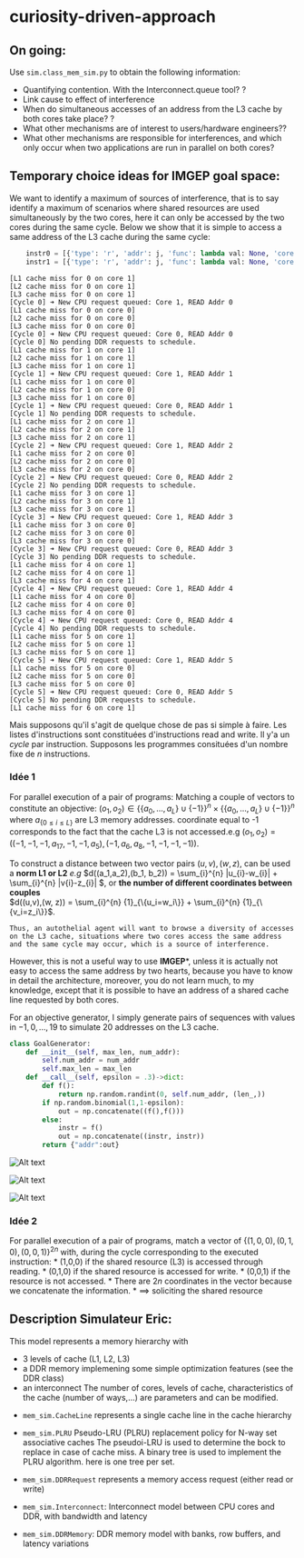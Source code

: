 # curiosity-driven-approach

## On going:
Use `sim.class_mem_sim.py` to obtain the following information:
* Quantifying contention. With the Interconnect.queue tool? ? 
* Link cause to effect of interference
* When do simultaneous accesses of an address from the L3 cache by both cores take place? ? 
* What other mechanisms are of interest to users/hardware engineers??
* What other mechanisms are responsible for interferences, and which only occur when two applications are run in parallel on both cores?
## Temporary choice ideas for IMGEP goal space: 
We want to identify a maximum of sources of interference, that is to say identify a maximum of scenarios where shared resources are used simultaneously by the two cores, here it can only be accessed by the two cores during the same cycle.
Below we show that it is simple to access a same address of the L3 cache during the same cycle:

```python
    instr0 = [{'type': 'r', 'addr': j, 'func': lambda val: None, 'core': 0} for j in range(20)]
    instr1 = [{'type': 'r', 'addr': j, 'func': lambda val: None, 'core': 1} for j in range(20)]
```
```
[L1 cache miss for 0 on core 1]
[L2 cache miss for 0 on core 1]
[L3 cache miss for 0 on core 1]
[Cycle 0] ➜ New CPU request queued: Core 1, READ Addr 0
[L1 cache miss for 0 on core 0]
[L2 cache miss for 0 on core 0]
[L3 cache miss for 0 on core 0]
[Cycle 0] ➜ New CPU request queued: Core 0, READ Addr 0
[Cycle 0] No pending DDR requests to schedule.
[L1 cache miss for 1 on core 1]
[L2 cache miss for 1 on core 1]
[L3 cache miss for 1 on core 1]
[Cycle 1] ➜ New CPU request queued: Core 1, READ Addr 1
[L1 cache miss for 1 on core 0]
[L2 cache miss for 1 on core 0]
[L3 cache miss for 1 on core 0]
[Cycle 1] ➜ New CPU request queued: Core 0, READ Addr 1
[Cycle 1] No pending DDR requests to schedule.
[L1 cache miss for 2 on core 1]
[L2 cache miss for 2 on core 1]
[L3 cache miss for 2 on core 1]
[Cycle 2] ➜ New CPU request queued: Core 1, READ Addr 2
[L1 cache miss for 2 on core 0]
[L2 cache miss for 2 on core 0]
[L3 cache miss for 2 on core 0]
[Cycle 2] ➜ New CPU request queued: Core 0, READ Addr 2
[Cycle 2] No pending DDR requests to schedule.
[L1 cache miss for 3 on core 1]
[L2 cache miss for 3 on core 1]
[L3 cache miss for 3 on core 1]
[Cycle 3] ➜ New CPU request queued: Core 1, READ Addr 3
[L1 cache miss for 3 on core 0]
[L2 cache miss for 3 on core 0]
[L3 cache miss for 3 on core 0]
[Cycle 3] ➜ New CPU request queued: Core 0, READ Addr 3
[Cycle 3] No pending DDR requests to schedule.
[L1 cache miss for 4 on core 1]
[L2 cache miss for 4 on core 1]
[L3 cache miss for 4 on core 1]
[Cycle 4] ➜ New CPU request queued: Core 1, READ Addr 4
[L1 cache miss for 4 on core 0]
[L2 cache miss for 4 on core 0]
[L3 cache miss for 4 on core 0]
[Cycle 4] ➜ New CPU request queued: Core 0, READ Addr 4
[Cycle 4] No pending DDR requests to schedule.
[L1 cache miss for 5 on core 1]
[L2 cache miss for 5 on core 1]
[L3 cache miss for 5 on core 1]
[Cycle 5] ➜ New CPU request queued: Core 1, READ Addr 5
[L1 cache miss for 5 on core 0]
[L2 cache miss for 5 on core 0]
[L3 cache miss for 5 on core 0]
[Cycle 5] ➜ New CPU request queued: Core 0, READ Addr 5
[Cycle 5] No pending DDR requests to schedule.
[L1 cache miss for 6 on core 1]
```

Mais supposons qu'il s'agit de quelque chose de pas si simple à faire.
Les listes d'instructions sont constituées d'instructions read and write. Il y'a un *cycle* par instruction.
Supposons les programmes consituées d'un nombre fixe de $n$ instructions.
### Idée 1

For parallel execution of a pair of programs: 
Matching a couple of vectors to constitute an objective: $(o_1, o_2) \in\{\{a_{0},...,a_{L}\}\cup\{-1\}\}^{n} \times \{\{a_{0},...,a_{L}\}\cup\{-1\}\}^{n}$  where $a_{\{0\leq i \leq L\}}$ are L3 memory addresses. coordinate equal to -1 corresponds to the fact that the cache L3 is not accessed.e.g $(o_1,o_2) = ((-1, -1, -1, a_{17}, -1, -1, a_{5}),(-1, a_{6}, a_{8}, -1, -1,-1, -1))$.

To construct a distance between two vector pairs $(u,v),(w, z)$, can be used a  **norm L1 or L2** *e.g* $d((a_1,a_2),(b_1, b_2)) = \sum_{i}^{n} |u_{i}-w_{i}| + \sum_{i}^{n} |v{i}-z_{i}| $, or **the number of different coordinates between couples**  
$d((u,v),(w, z)) = \sum_{i}^{n} {1}_{\{u_i=w_i\}} + \sum_{i}^{n} {1}_{\{v_i=z_i\}}$.

 	Thus, an autothelial agent will want to browse a diversity of accesses on the L3 cache, situations where two cores access the same address and the same cycle may occur, which is a source of interference.

  However, this is not a useful way to use **IMGEP***, unless it is actually not easy to access the same address by two hearts, because you have to know in detail the architecture, moreover, you do not learn much, to my knowledge, except that it is possible to have an address of a shared cache line requested by both cores.
  
For an objective generator, I simply generate pairs of sequences with values in ${-1,0,...,19}$ to simulate 20 addresses on the L3 cache.

```python
class GoalGenerator:
    def __init__(self, max_len, num_addr):
        self.num_addr = num_addr
        self.max_len = max_len
    def __call__(self, epsilon = .3)->dict:
        def f():
            return np.random.randint(0, self.num_addr, (len_,))
        if np.random.binomial(1,1-epsilon):
            out = np.concatenate((f(),f()))
        else:
            instr = f()
            out = np.concatenate((instr, instr))
        return {"addr":out}
```

![Alt text](image/figure1.png)

![Alt text](image/figure2.png)

![Alt text](image/figure3.png)

### Idée 2	
For parallel execution of a pair of programs, match a vector of ${\{(1,0,0),(0,1,0), (0,0,1)\}}^{2n}$ with, during the cycle corresponding to the executed instruction:
	* (1,0,0) if the shared resource (L3) is accessed through reading. 
	* (0,1,0) if the shared resource is accessed for write.
	* (0,0,1) if the resource is not accessed.
	* There are $2n$ coordinates in the vector because we concatenate the information.
	* $\implies$ soliciting the shared resource 

## Description Simulateur Eric:
 This model represents a memory hierarchy with
 - 3 levels of cache (L1, L2, L3)
 - a DDR memory implemening some simple optimization features (see the DDR class)
 - an interconnect
 The number of cores, levels of cache, characteristics of the cache (number of ways,...)
 are parameters and can be modified.


* `mem_sim.CacheLine` represents a single cache line in the cache hierarchy

* `mem_sim.PLRU` Pseudo-LRU (PLRU) replacement policy for N-way set associative caches
The pseudoi-LRU is used to determine the bock to replace in case of cache miss.
A binary tree is used to implement the PLRU algorithm. here is one tree per set.

* `mem_sim.DDRRequest` represents a memory access request (either read or write)
* `mem_sim.Interconnect`: Interconnect model between CPU cores and DDR, with bandwidth and latency
* `mem_sim.DDRMemory`:  DDR memory model with banks, row buffers, and latency variations
